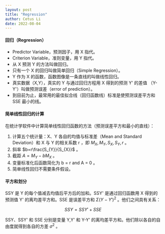 ```yaml
---
layout: post
title: "Regression"
author: Cetus Li
date: 2022-08-04
---
```

#### **回归（Regression）**
- Predictor Variable，预测因子，用 X 指代。
- Criterion Variable，准则变量，用 Y 指代。
- 从 X 预测 Y 的方法叫做回归。
- 只有一个 X 的回归叫做简单回归（Simple Regression）。
- Y 作为 X 的函数，函数图像是一条直线的叫做线性回归。
- 真实数据（X,Y），真实的 Y 与通过回归方程用 X 得到的预测 Y' 的差值 （Y-Y'）叫做预测误差（error of prediction）。
- 到目前为止，最常用的最佳拟合线（回归函数线）标准是使预测误差平方和 SSE 最小的线。

#### **简单线性回归的计算**
在统计学软件中计算简单线性回归函数的方法（预测误差平方和最小的直线）：
1. 计算五个统计量：X、Y 各自的均值与标准差（Mean and Standard Deviation）和 X 与 Y 的相关系数 r ，即 $M_{X} ,M_{Y} ,S_{X} ,S_{Y} ,r$ 。
2. 斜率 $b=r\frac{S_{Y}}{S_{X}}$ 。
3. 截距 $A=M_{Y}-bM_{X}$ 。
4. 变量标准化后函数简化为 b = r and A = 0 。
5. 简单线性回归不需要条件假设。

#### **平方和划分**
SSY 是 Y 的每个值减去均值后平方后的加和。SSY' 是通过回归函数用 X 得到的预测值 Y' 的离均差平方和。SSE 是误差平方和 $\Sigma(Y-Y')^{2}$ 。他们之间具有关系：

$$SSY=SSY'+SSE$$

SSY、SSY' 和 SSE 分别是变量 Y,Y' 和 Y-Y' 的离均差平方和。他们除以各自的自由度就得到各自的方差 $\sigma^{2}$ 。 

